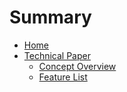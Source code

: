 # Summary
* [Home](./Home.md)
* [Technical Paper](./TechnicalPaper/About.md)
    * [Concept Overview](./TechnicalPaper/ConcpetOverview.md)
    * [Feature List](./TechnicalPaper/FeatureList.md)
